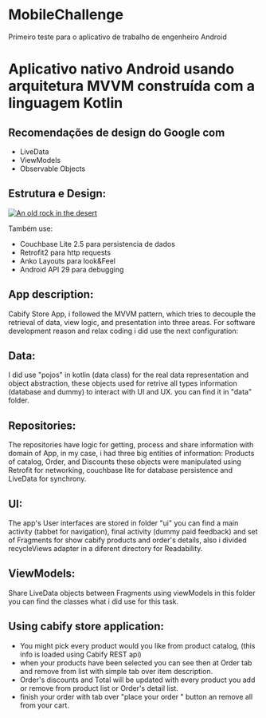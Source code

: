# MobileChallenge
Primeiro teste para o aplicativo de trabalho de engenheiro Android

# Aplicativo nativo Android usando arquitetura MVVM construída com a linguagem Kotlin

## Recomendações de design do Google com
- LiveData
- ViewModels
- Observable Objects

## Estrutura e Design:
[![An old rock in the desert](https://miro.medium.com/max/567/1*4EgdWEoVDFtQxQiU9Dk-eg.png)](https://medium.com/m)

Também use:

- Couchbase Lite 2.5 para persistencia de dados
- Retrofit2 para http requests
- Anko Layouts para look&Feel
- Android API 29 para debugging

## App description:
Cabify Store App, i followed the MVVM pattern, which tries to decouple the retrieval of data, view logic, and presentation into three areas. For software development reason and relax coding i did use the next configuration:

## Data:
I did use "pojos" in kotlin (data class) for the real data representation and object abstraction, these objects used for retrive all types information (database and dummy) to interact with UI and UX. you can find it in "data" folder.

## Repositories:
The repositories have logic for getting, process and share information with domain of App, in my case, i had three big entities of
information: Products of catalog, Order, and Discounts these objects were manipulated using Retrofit for networking, couchbase lite for database persistence and LiveData for synchrony. 

## UI:
The app's User interfaces are stored in folder "ui" you can find a main activity (tabbet for navigation), final activity (dummy paid feedback) and set of Fragments for show cabify products and order's details, also i divided recycleViews adapter in a diferent directory for Readability. 

## ViewModels:
Share LiveData objects between Fragments using viewModels in this folder you can find the classes what i did use for this task.

## Using cabify store application:

- You might pick every product would you like from product catalog, (this info is loaded using Cabify REST api)
- when your products have been selected you can see then at Order tab and remove from list with simple tab over item description.
- Order's discounts and Total will be updated with every product you add or remove from product list or Order's detail list.
- finish your order with tab over "place your order " button an remove all from your cart.

